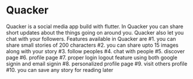 # Quacker
Quacker is a social media app build with flutter.
In Quacker you can share short updates about the things going on around you.
Quacker also let you chat with your followers.
Features available in Quacker are
#1. you can share small stories of 200 characters
#2. you can share upto 15 images along with your story
#3. follow peoples
#4. chat with people
#5. discover page
#6. profile page
#7. proper login logout feature using both google signin and email signin
#8. personalized profile page
#9. visit others profile
#10. you can save any story for reading later

